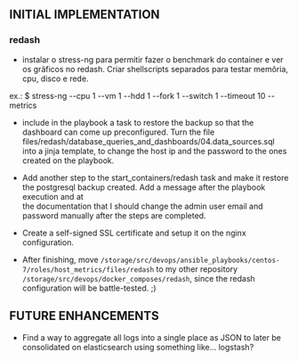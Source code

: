 ## INITIAL IMPLEMENTATION

### redash

- instalar o stress-ng para permitir fazer o benchmark do container e ver os
  grãficos no redash. Criar shellscripts separados para testar memõria, cpu,
disco e rede.

ex.: $ stress-ng --cpu 1 --vm 1 --hdd 1 --fork 1 --switch 1 --timeout 10 --metrics 

- include in the playbook a task to
restore the backup so that the dashboard can come up preconfigured. Turn the
file files/redash/database_queries_and_dashboards/04.data_sources.sql into a
jinja template, to change the host ip and the password to the ones created on
the playbook. 

- Add another step to the start_containers/redash task and make it restore the
  postgresql backup created. Add a message after the playbook execution and at  
the documentation that I should change the admin user email and password 
manually after the steps are completed.

- Create a self-signed SSL certificate and setup it on the nginx configuration.

- After finishing, move
  `/storage/src/devops/ansible_playbooks/centos-7/roles/host_metrics/files/redash`
to my other repository `/storage/src/devops/docker_composes/redash`, since the
redash configuration will be battle-tested. ;) 

## FUTURE ENHANCEMENTS
- Find a way to aggregate all logs into a single place as JSON to later be consolidated on elasticsearch using something like... logstash? 

